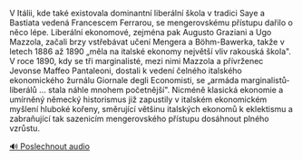 
V Itálii, kde také existovala dominantní liberální škola v tradici Saye a Bastiata vedená Francescem Ferrarou, se mengerovskému přístupu dařilo o něco lépe. Liberální ekonomové, zejména pak Augusto Graziani a Ugo Mazzola, začali brzy vstřebávat učení Mengera a Böhm-Bawerka, takže v letech 1886 až 1890 „měla na italské ekonomy největší vliv rakouská škola". V roce 1890, kdy se tři marginalisté, mezi nimi Mazzola a přívrženec Jevonse Maffeo Pantaleoni, dostali k vedení čelného italského ekonomického žurnálu Giornale degli Economisti, se „armáda marginalistů-liberálů … stala náhle mnohem početnější". Nicméně klasická ekonomie a umírněný německý historismus již zapustily v italském ekonomickém myšlení hluboké kořeny, směrující většinu italských ekonomů k eklektismu a zabraňující tak sazenicím mengerovského přístupu dosáhnout plného vzrůstu.

[🔊 Poslechnout audio](/data/7-paragraphs/audio/chapter_179/para_001-V-Itlii-kde-tak-existovala-dominantn-liberln.mp3)
